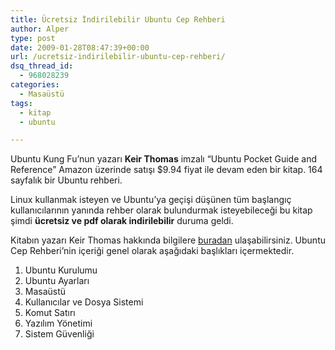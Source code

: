```yaml
---
title: Ücretsiz İndirilebilir Ubuntu Cep Rehberi
author: Alper
type: post
date: 2009-01-28T08:47:39+00:00
url: /ucretsiz-indirilebilir-ubuntu-cep-rehberi/
dsq_thread_id:
  - 968028239
categories:
  - Masaüstü
tags:
  - kitap
  - ubuntu

---
```

Ubuntu Kung Fu&#8217;nun yazarı **Keir Thomas** imzalı &#8220;Ubuntu Pocket Guide and Reference&#8221; Amazon üzerinde satışı $9.94 fiyat ile devam eden bir kitap. 164 sayfalık bir Ubuntu rehberi. 

Linux kullanmak isteyen ve Ubuntu&#8217;ya geçişi düşünen tüm başlangıç kullanıcılarının yanında rehber olarak bulundurmak isteyebileceği bu kitap şimdi **ücretsiz ve pdf olarak indirilebilir** duruma geldi. <!--more-->

Kitabın yazarı Keir Thomas hakkında bilgilere [buradan][1] ulaşabilirsiniz. Ubuntu Cep Rehberi&#8217;nin içeriği genel olarak aşağıdaki başlıkları içermektedir. 

1. Ubuntu Kurulumu  
2. Ubuntu Ayarları  
3. Masaüstü  
4. Kullanıcılar ve Dosya Sistemi  
5. Komut Satırı  
6. Yazılım Yönetimi  
7. Sistem Güvenliği

 [1]: http://www.ubuntupocketguide.com/meettheauthor.html